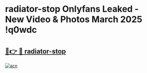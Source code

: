 # radiator-stop Onlyfans Leaked - New Video & Photos March 2025 !q0wdc

# <h2><a href="https://4vi16d.iuczelnia.edu.pl?title=radiator-stop&ref=q0wdc">🔗👉 🔴 radiator-stop</a></h2>

[![acn](https://github.com/user-attachments/assets/0f9c940e-d8b0-45ae-aac7-cd30a18b3e1c)](https://4vi16d.iuczelnia.edu.pl?title=radiator-stop&ref=q0wdc)

